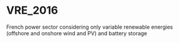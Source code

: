 # VRE_2016
French power sector considering only variable renewable energies (offshore and onshore wind and PV) and battery storage
